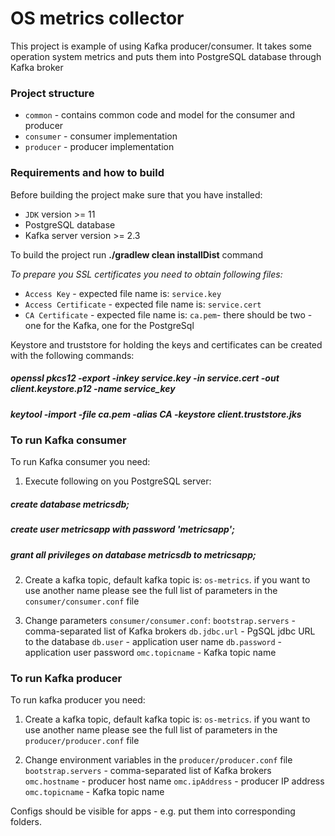 # OS metrics collector

This project is example of using Kafka producer/consumer.
It takes some operation system metrics and puts them into PostgreSQL database through Kafka broker

### Project structure
- `common` - contains common code and model for the consumer and producer
- `consumer` - consumer implementation
- `producer` - producer implementation

### Requirements and how to build
Before building the project make sure that you have installed:
 - `JDK` version >= 11
 - PostgreSQL database
 - Kafka server version >= 2.3

To build the project run **./gradlew clean installDist** command

*To prepare you SSL certificates you need to obtain following files:*
- `Access Key` - expected file name is: `service.key`
- `Access Certificate` - expected file name is: `service.cert`
- `CA Certificate` - expected file name is: `ca.pem`- there should be two - one for the Kafka, one for the PostgreSql

Keystore and truststore for holding the keys and certificates can be created with the following commands:

##### openssl pkcs12 -export -inkey service.key -in service.cert -out client.keystore.p12 -name service_key
##### keytool -import -file ca.pem -alias CA -keystore client.truststore.jks

### To run Kafka consumer
To run Kafka consumer you need:

1. Execute following on you PostgreSQL server:
	
##### create database metricsdb;
##### create user metricsapp with password 'metricsapp';
##### grant all privileges on database metricsdb to metricsapp;

2. Create a kafka topic, default kafka topic is: `os-metrics`.
if you want to use another name please see the full list of parameters in the `consumer/consumer.conf` file

3. Change parameters  `consumer/consumer.conf`: 
    `bootstrap.servers` - comma-separated list of Kafka brokers
    `db.jdbc.url` - PgSQL jdbc URL to the database
    `db.user` - application user name
    `db.password` - application user password
    `omc.topicname` - Kafka topic name
    
### To run Kafka producer
To run kafka producer you need:

1. Create a kafka topic, default kafka topic is: `os-metrics`. 
if you want to use another name please see the full list of parameters in the `producer/producer.conf` file

2. Change environment variables in the `producer/producer.conf` file
    `bootstrap.servers` - comma-separated list of Kafka brokers
    `omc.hostname` - producer host name
    `omc.ipAddress` - producer IP address
    `omc.topicname` - Kafka topic name
 
Configs should be visible for apps - e.g. put them into corresponding folders.

